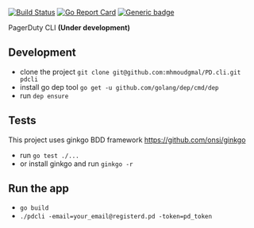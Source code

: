 [![Build Status](https://travis-ci.org/mhmoudgmal/PD.cli.svg?branch=master)](https://travis-ci.org/mhmoudgmal/PD.cli)
[![Go Report Card](https://goreportcard.com/badge/github.com/mhmoudgmal/PD.cli)](https://goreportcard.com/report/github.com/mhmoudgmal/PD.cli)
[![Generic badge](https://img.shields.io/badge/editor-vim-yellowgreen.svg)](https://shields.io/)

PagerDuty CLI **(Under development)**

## Development
- clone the project `git clone git@github.com:mhmoudgmal/PD.cli.git pdcli`
- install go dep tool `go get -u github.com/golang/dep/cmd/dep`
- run `dep ensure`

## Tests
This project uses ginkgo BDD framework https://github.com/onsi/ginkgo

- run `go test ./...`
- or install ginkgo and run `ginkgo -r`

## Run the app
- `go build`
- `./pdcli -email=your_email@registerd.pd -token=pd_token`
